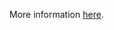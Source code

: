 More information [here](https://docs.prismacloud.io/en/enterprise-edition/policy-reference/google-cloud-policies/google-cloud-public-policies/ensure-gcp-dataproc-cluster-does-not-have-a-public-ip).
